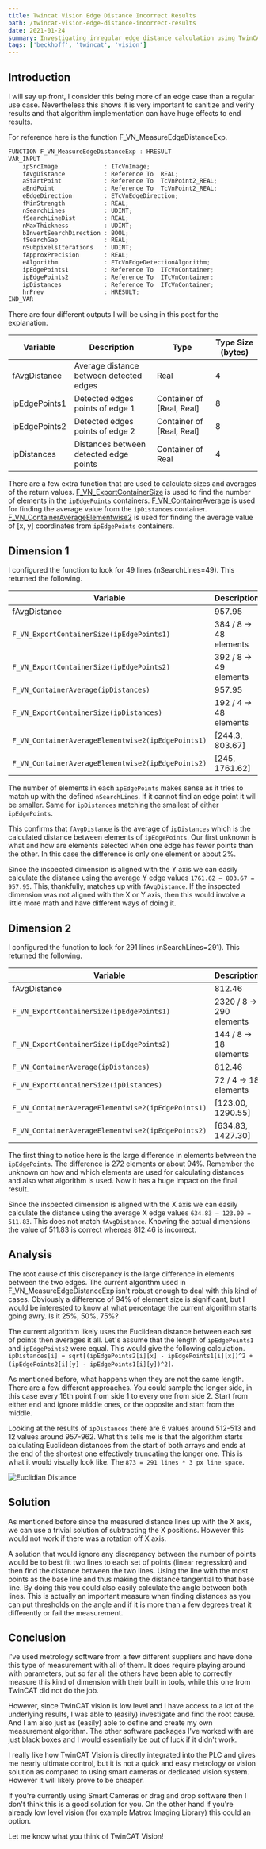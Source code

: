 ```yaml
---
title: Twincat Vision Edge Distance Incorrect Results
path: /twincat-vision-edge-distance-incorrect-results
date: 2021-01-24
summary: Investigating irregular edge distance calculation using TwinCAT standard tools. Explanation of root cause and discussion of potential solutions.
tags: ['beckhoff', 'twincat', 'vision']
---
```


## Introduction
I will say up front, I consider this being more of an edge case than a regular use case. Nevertheless this shows it is very important to sanitize and verify results and that algorithm implementation can have huge effects to end results.

For reference here is the function F_VN_MeasureEdgeDistanceExp.

```typescript
FUNCTION F_VN_MeasureEdgeDistanceExp : HRESULT
VAR_INPUT
    ipSrcImage             : ITcVnImage;
    fAvgDistance           : Reference To  REAL;
    aStartPoint            : Reference To  TcVnPoint2_REAL;
    aEndPoint              : Reference To  TcVnPoint2_REAL;
    eEdgeDirection         : ETcVnEdgeDirection;
    fMinStrength           : REAL;
    nSearchLines           : UDINT;
    fSearchLineDist        : REAL;
    nMaxThickness          : UDINT;
    bInvertSearchDirection : BOOL;
    fSearchGap             : REAL;
    nSubpixelsIterations   : UDINT;
    fApproxPrecision       : REAL;
    eAlgorithm             : ETcVnEdgeDetectionAlgorithm;
    ipEdgePoints1          : Reference To  ITcVnContainer;
    ipEdgePoints2          : Reference To  ITcVnContainer;
    ipDistances            : Reference To  ITcVnContainer;
    hrPrev                 : HRESULT;
END_VAR
```

There are four different outputs I will be using in this post for the explanation.

| Variable | Description | Type | Type Size (bytes) |
| -------- | ----------- | ---- | ----------------- |
| fAvgDistance | Average distance between detected edges | Real | 4 |
| ipEdgePoints1 | Detected edges points of edge 1 | Container of [Real, Real] | 8 |
| ipEdgePoints2 | Detected edges points of edge 2 | Container of [Real, Real] | 8 |
| ipDistances | Distances between detected edge points | Container of Real | 4 |

There are a few extra function that are used to calculate sizes and averages of the return values. [F_VN_ExportContainerSize](https://infosys.beckhoff.com/english.php?content=../content/1033/tf7xxx_tc3_vision/8263695243.html&id=) is used to find the number of elements in the `ipEdgePoints` containers. [F_VN_ContainerAverage](https://infosys.beckhoff.com/english.php?content=../content/1033/tf7xxx_tc3_vision/8262766859.html&id=) is used for finding the average value from the `ipDistances` container. [F_VN_ContainerAverageElementwise2](https://infosys.beckhoff.com/content/1033/tf7xxx_tc3_vision/8262774923.html?id=8193796349599543807) is used for finding the average value of [x, y] coordinates from `ipEdgePoints` containers.

## Dimension 1
I configured the function to look for 49 lines (nSearchLines=49). This returned the following.

| Variable | Description |
| -------- | ----------- |
| fAvgDistance | 957.95 |
| `F_VN_ExportContainerSize(ipEdgePoints1)` | 384 / 8 -> 48 elements |
| `F_VN_ExportContainerSize(ipEdgePoints2)` | 392 / 8 -> 49 elements |
| `F_VN_ContainerAverage(ipDistances)` | 957.95 |
| `F_VN_ExportContainerSize(ipDistances)` | 192 / 4 -> 48 elements |
| `F_VN_ContainerAverageElementwise2(ipEdgePoints1)` | [244.3, 803.67] |
| `F_VN_ContainerAverageElementwise2(ipEdgePoints2)` | [245, 1761.62] |

The number of elements in each `ipEdgePoints` makes sense as it tries to match up with the defined `nSearchLines`. If it cannot find an edge point it will be smaller. Same for `ipDistances` matching the smallest of either `ipEdgePoints`.

This confirms that `fAvgDistance` is the average of `ipDistances` which is the calculated distance between elements of `ipEdgePoints`. Our first unknown is what and how are elements selected when one edge has fewer points than the other. In this case the difference is only one element or about 2%.

Since the inspected dimension is aligned with the Y axis we can easily calculate the distance using the average Y edge values `1761.62 – 803.67 = 957.95`. This, thankfully, matches up with `fAvgDistance`. If the inspected dimension was not aligned with the X or Y axis, then this would involve a little more math and have different ways of doing it.

## Dimension 2
I configured the function to look for 291 lines (nSearchLines=291). This returned the following.

| Variable | Description |
| -------- | ----------- |
| fAvgDistance | 812.46 |
| `F_VN_ExportContainerSize(ipEdgePoints1)` | 2320 / 8 -> 290 elements |
| `F_VN_ExportContainerSize(ipEdgePoints2)` | 144 / 8 -> 18 elements |
| `F_VN_ContainerAverage(ipDistances)` | 812.46 |
| `F_VN_ExportContainerSize(ipDistances)` | 72 / 4 -> 18 elements |
| `F_VN_ContainerAverageElementwise2(ipEdgePoints1)` | [123.00, 1290.55] |
| `F_VN_ContainerAverageElementwise2(ipEdgePoints2)` | [634.83, 1427.30] |

The first thing to notice here is the large difference in elements between the `ipEdgePoints`. The difference is 272 elements or about 94%. Remember the unknown on how and which elements are used for calculating distances and also what algorithm is used. Now it has a huge impact on the final result.

Since the inspected dimension is aligned with the X axis we can easily calculate the distance using the average X edge values `634.83 – 123.00 = 511.83`. This does not match `fAvgDistance`. Knowing the actual dimensions the value of 511.83 is correct whereas 812.46 is incorrect.

## Analysis
The root cause of this discrepancy is the large difference in elements between the two edges. The current algorithm used in F_VN_MeasureEdgeDistanceExp isn't robust enough to deal with this kind of cases. Obviously a difference of 94% of element size is significant, but I would be interested to know at what percentage the current algorithm starts going awry. Is it 25%, 50%, 75%?

The current algorithm likely uses the Euclidean distance between each set of points then averages it all. Let's assume that the length of `ipEdgePoints1` and `ipEdgePoints2` were equal. This would give the following calculation. `ipDistances[i] = sqrt[(ipEdgePoints2[i][x] - ipEdgePoints1[i][x])^2 + (ipEdgePoints2[i][y] - ipEdgePoints1[i][y])^2]`.

As mentioned before, what happens when they are not the same length. There are a few different approaches. You could sample the longer side, in this case every 16th point from side 1 to every one from side 2. Start from either end and ignore middle ones, or the opposite and start from the middle.

Looking at the results of `ipDistances` there are 6 values around 512-513 and 12 values around 957-962. What this tells me is that the algorithm starts calculating Euclidean distances from the start of both arrays and ends at the end of the shortest one effectively truncating the longer one. This is what it would visually look like. The `873 = 291 lines * 3 px line space`.

![Euclidian Distance](./images/vision-euclidian.png)

## Solution
As mentioned before since the measured distance lines up with the X axis, we can use a trivial solution of subtracting the X positions. However this would not work if there was a rotation off X axis.

A solution that would ignore any discrepancy between the number of points would be to best fit two lines to each set of points (linear regression) and then find the distance between the two lines. Using the line with the most points as the base line and thus making the distance tangential to that base line. By doing this you could also easily calculate the angle between both lines. This is actually an important measure when finding distances as you can put thresholds on the angle and if it is more than a few degrees treat it differently or fail the measurement.

## Conclusion
I've used metrology software from a few different suppliers and have done this type of measurement with all of them. It does require playing around with parameters, but so far all the others have been able to correctly measure this kind of dimension with their built in tools, while this one from TwinCAT did not do the job.

However, since TwinCAT vision is low level and I have access to a lot of the underlying results, I was able to (easily) investigate and find the root cause. And I am also just as (easily) able to define and create my own measurement algorithm. The other software packages I've worked with are just black boxes and I would essentially be out of luck if it didn't work.

I really like how TwinCAT Vision is directly integrated into the PLC and gives me nearly ultimate control, but it is not a quick and easy metrology or vision solution as compared to using smart cameras or dedicated vision system. However it will likely prove to be cheaper.

If you're currently using Smart Cameras or drag and drop software then I don't think this is a good solution for you. On the other hand if you're already low level vision (for example Matrox Imaging Library) this could an option.

Let me know what you think of TwinCAT Vision!

